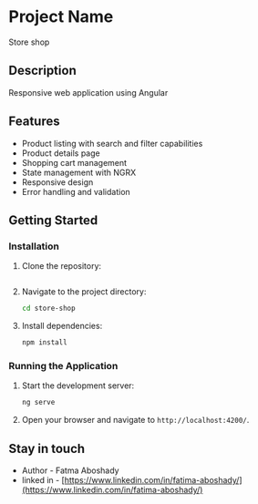 # Project Name

Store shop

## Description

Responsive web application using Angular

## Features

- Product listing with search and filter capabilities
- Product details page
- Shopping cart management
- State management with NGRX
- Responsive design
- Error handling and validation


## Getting Started

### Installation

1. Clone the repository:
    ```bash

    ```

2. Navigate to the project directory:
    ```bash
    cd store-shop
    ```

3. Install dependencies:
    ```bash
    npm install
    ```

### Running the Application

1. Start the development server:
    ```bash
    ng serve
    ```

2. Open your browser and navigate to `http://localhost:4200/`.

## Stay in touch

- Author - Fatma Aboshady
- linked in  - [https://www.linkedin.com/in/fatima-aboshady/](https://www.linkedin.com/in/fatima-aboshady/)